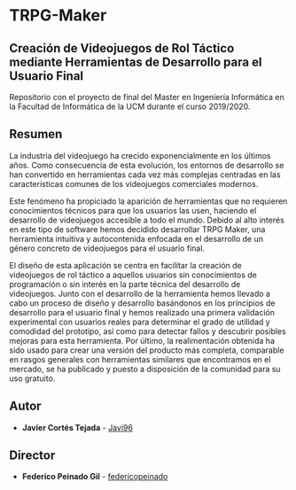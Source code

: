 # TRPG-Maker
## Creación de Videojuegos de Rol Táctico mediante Herramientas de Desarrollo para el Usuario Final

Repositorio con el proyecto de final del Master en Ingeniería Informática en la Facultad de Informática de la UCM durante el curso 2019/2020.

## Resumen

La industria del videojuego ha crecido exponencialmente en los últimos años. Como consecuencia de esta evolución, los entornos de desarrollo se han convertido en herramientas cada vez más complejas centradas en las características comunes de los videojuegos comerciales modernos.

Este fenómeno ha propiciado la aparición de herramientas que no requieren conocimientos técnicos para que los usuarios las usen, haciendo el
desarrollo de videojuegos accesible a todo el mundo. Debido al alto interés
en este tipo de software hemos decidido desarrollar TRPG Maker, una herramienta intuitiva y autocontenida enfocada en el desarrollo de un género
concreto de videojuegos para el usuario final.

El diseño de esta aplicación se centra en facilitar la creación de videojuegos de rol táctico a aquellos usuarios sin conocimientos de programación
o sin interés en la parte técnica del desarrollo de videojuegos.
Junto con el desarrollo de la herramienta hemos llevado a cabo un proceso de diseño y desarrollo basándonos en los principios de desarrollo para
el usuario final y hemos realizado una primera validación experimental con
usuarios reales para determinar el grado de utilidad y comodidad del prototipo, así como para detectar fallos y descubrir posibles mejoras para esta
herramienta. Por último, la realimentación obtenida ha sido usado para crear
una versión del producto más completa, comparable en rasgos generales con
herramientas similares que encontramos en el mercado, se ha publicado y
puesto a disposición de la comunidad para su uso gratuito.

## Autor
* **Javier Cortés Tejada** - [Javi96](https://github.com/Javi96)

## Director 
* **Federico Peinado Gil** - [federicopeinado](https://github.com/federicopeinado)
